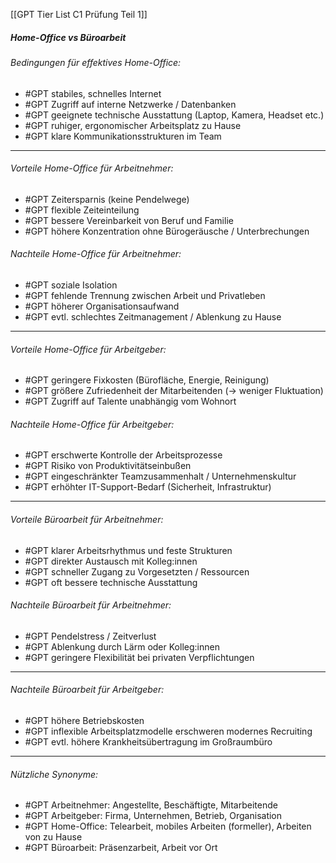 [[GPT Tier List C1 Prüfung Teil 1]]

##### Home-Office vs Büroarbeit

###### Bedingungen für effektives Home-Office:
- #GPT stabiles, schnelles Internet  
- #GPT Zugriff auf interne Netzwerke / Datenbanken  
- #GPT geeignete technische Ausstattung (Laptop, Kamera, Headset etc.)  
- #GPT ruhiger, ergonomischer Arbeitsplatz zu Hause  
- #GPT klare Kommunikationsstrukturen im Team  

---

###### Vorteile Home-Office für Arbeitnehmer:
- #GPT Zeitersparnis (keine Pendelwege)  
- #GPT flexible Zeiteinteilung  
- #GPT bessere Vereinbarkeit von Beruf und Familie  
- #GPT höhere Konzentration ohne Bürogeräusche / Unterbrechungen  

###### Nachteile Home-Office für Arbeitnehmer:
- #GPT soziale Isolation  
- #GPT fehlende Trennung zwischen Arbeit und Privatleben  
- #GPT höherer Organisationsaufwand  
- #GPT evtl. schlechtes Zeitmanagement / Ablenkung zu Hause  

---

###### Vorteile Home-Office für Arbeitgeber:
- #GPT geringere Fixkosten (Bürofläche, Energie, Reinigung)  
- #GPT größere Zufriedenheit der Mitarbeitenden (→ weniger Fluktuation)  
- #GPT Zugriff auf Talente unabhängig vom Wohnort  

###### Nachteile Home-Office für Arbeitgeber:
- #GPT erschwerte Kontrolle der Arbeitsprozesse  
- #GPT Risiko von Produktivitätseinbußen  
- #GPT eingeschränkter Teamzusammenhalt / Unternehmenskultur  
- #GPT erhöhter IT-Support-Bedarf (Sicherheit, Infrastruktur)  

---

###### Vorteile Büroarbeit für Arbeitnehmer:
- #GPT klarer Arbeitsrhythmus und feste Strukturen  
- #GPT direkter Austausch mit Kolleg:innen  
- #GPT schneller Zugang zu Vorgesetzten / Ressourcen  
- #GPT oft bessere technische Ausstattung  

###### Nachteile Büroarbeit für Arbeitnehmer:
- #GPT Pendelstress / Zeitverlust  
- #GPT Ablenkung durch Lärm oder Kolleg:innen  
- #GPT geringere Flexibilität bei privaten Verpflichtungen  

---

###### Nachteile Büroarbeit für Arbeitgeber:
- #GPT höhere Betriebskosten  
- #GPT inflexible Arbeitsplatzmodelle erschweren modernes Recruiting  
- #GPT evtl. höhere Krankheitsübertragung im Großraumbüro  

---

###### Nützliche Synonyme:
- #GPT Arbeitnehmer: Angestellte, Beschäftigte, Mitarbeitende  
- #GPT Arbeitgeber: Firma, Unternehmen, Betrieb, Organisation  
- #GPT Home-Office: Telearbeit, mobiles Arbeiten (formeller), Arbeiten von zu Hause  
- #GPT Büroarbeit: Präsenzarbeit, Arbeit vor Ort  